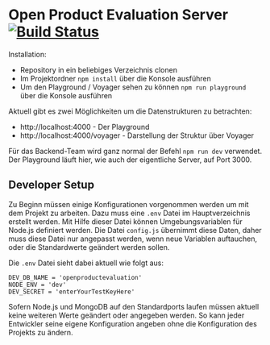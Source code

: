 # Open Product Evaluation Server [![Build Status](https://travis-ci.org/th-koeln/open-product-evaluation-server.svg?branch=master)](https://travis-ci.org/th-koeln/open-product-evaluation-server)

Installation:
* Repository in ein beliebiges Verzeichnis clonen
* Im Projektordner `npm install` über die Konsole ausführen
* Um den Playground / Voyager sehen zu können `npm run playground` über die Konsole ausführen

Aktuell gibt es zwei Möglichkeiten um die Datenstrukturen zu betrachten:

* http://localhost:4000 - Der Playground
* http://localhost:4000/voyager - Darstellung der Struktur über Voyager

Für das Backend-Team wird ganz normal der Befehl `npm run dev` verwendet. Der Playground läuft hier, wie auch der eigentliche Server, auf Port 3000.

## Developer Setup

Zu Beginn müssen einige Konfigurationen vorgenommen werden um mit dem Projekt zu arbeiten.
Dazu muss eine `.env` Datei im Hauptverzeichnis erstellt werden. Mit Hilfe dieser Datei können Umgebungsvariablen 
für Node.js definiert werden. Die Datei `config.js` übernimmt diese Daten, daher muss diese Datei nur angepasst werden,
wenn neue Variablen auftauchen, oder die Standardwerte geändert werden sollen.

Die `.env` Datei sieht dabei aktuell wie folgt aus:

```
DEV_DB_NAME = 'openproductevaluation'
NODE_ENV = 'dev'
DEV_SECRET = 'enterYourTestKeyHere'
```

Sofern Node.js und MongoDB auf den Standardports laufen müssen aktuell keine weiteren Werte geändert oder angegeben werden.
So kann jeder Entwickler seine eigene Konfiguration angeben ohne die Konfiguration des Projekts zu ändern.
